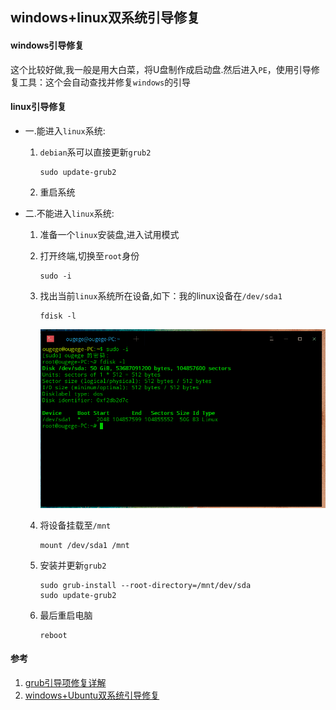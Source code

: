 ## windows+linux双系统引导修复

#### windows引导修复
这个比较好做,我一般是用大白菜，将U盘制作成启动盘.然后进入`PE`，使用引导修复工具：这个会自动查找并修复`windows`的引导

#### linux引导修复
* 一.能进入`linux`系统:
    1. `debian`系可以直接更新`grub2`
    
        ```
        sudo update-grub2
        ```
    1. 重启系统
* 二.不能进入`linux`系统:
    1. 准备一个`linux`安装盘,进入试用模式
    1. 打开终端,切换至`root`身份
        ```
        sudo -i
        ```
    1. 找出当前`linux`系统所在设备,如下：我的linux设备在`/dev/sda1`
        ```
        fdisk -l
        ```

        ![找出linux设备](/images/linux/windows+linux双系统引导修复/terminal_01.gif "找出linux设备")

    1. 将设备挂载至`/mnt`
        ```
        mount /dev/sda1 /mnt
        ```
    1. 安装并更新`grub2`
        ```
        sudo grub-install --root-directory=/mnt/dev/sda
        sudo update-grub2
        ```
    1. 最后重启电脑
        ```
        reboot
        ```

#### 参考
1. [grub引导项修复详解](https://blog.csdn.net/gatieme/article/details/59127020)
1. [windows+Ubuntu双系统引导修复](https://blog.csdn.net/qq_40196164/article/details/84726694)